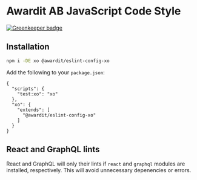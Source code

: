 # Awardit AB JavaScript Code Style

[![Greenkeeper badge](https://badges.greenkeeper.io/awardit/eslint-config-xo.svg)](https://greenkeeper.io/)

## Installation

```bash
npm i -DE xo @awardit/eslint-config-xo
```

Add the following to your `package.json`:

```
{
  "scripts": {
    "test:xo": "xo"
  },
  "xo": {
    "extends": [
      "@awardit/eslint-config-xo"
    ]
  }
}
```

## React and GraphQL lints

React and GraphQL will only their lints if `react` and `graphql` modules are
installed, respectively. This will avoid unnecessary depenencies or errors.
